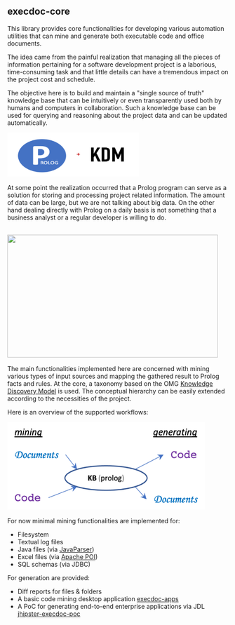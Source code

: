 ## execdoc-core

This library provides core functionalities for developing various automation utilities
that can mine and generate both executable code and office documents.

The idea came from the painful realization that managing all the pieces of information
pertaining for a software development project is a laborious, time-consuming task and that
little details can have a tremendous impact on the project cost and schedule.

The objective here is to build and maintain a "single source of truth" knowledge base that
can be intuitively or even transparently used both by humans and computers in collaboration.
Such a knowledge base can be used for querying and reasoning about the project data and can
be updated automatically.

<img src="../docs/readme/images/prolog-kdm.png" width="300" height="100">

At some point the realization occurred that a Prolog program can serve as a solution for
storing and processing project related information.
The amount of data can be large, but we are not talking about big data.
On the other hand dealing directly with Prolog on a daily basis is not something that a
business analyst or a regular developer is willing to do.

<br/>

<img src="https://upload.wikimedia.org/wikipedia/commons/b/b8/ADM_KDM.png" width="480" height="280">

<br/>

The main functionalities implemented here are concerned with mining various types of
input sources and mapping the gathered result to Prolog facts and rules.
At the core, a taxonomy based on the
OMG [Knowledge Discovery Model](https://en.wikipedia.org/wiki/Knowledge_Discovery_Metamodel)
is used.
The conceptual hierarchy can be easily extended according to the necessities of the project.

Here is an overview of the supported workflows:

<img src="../docs/readme/images/workflows.png" width="450" height="200">

For now minimal mining functionalities are implemented for:
- Filesystem
- Textual log files
- Java files (via [JavaParser](https://javaparser.org/))
- Excel files (via [Apache POI](https://poi.apache.org/))
- SQL schemas (via JDBC)

For generation are provided:
- Diff reports for files & folders
- A basic code mining desktop application [execdoc-apps](https://github.com/codingspeedup/execdoc-apps)
- A PoC for generating end-to-end enterprise applications via JDL [jhipster-execdoc-poc](https://github.com/codingspeedup/jhipster-execdoc-poc)